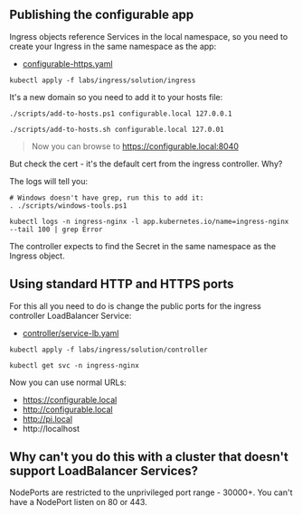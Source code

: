 
## Publishing the configurable app

Ingress objects reference Services in the local namespace, so you need to create your Ingress in the same namespace as the app:

- [configurable-https.yaml](solution/ingress/configurable-https.yaml) 

```
kubectl apply -f labs/ingress/solution/ingress
```

It's a new domain so you need to add it to your hosts file:

```
./scripts/add-to-hosts.ps1 configurable.local 127.0.0.1

./scripts/add-to-hosts.sh configurable.local 127.0.01
```

> Now you can browse to https://configurable.local:8040

But check the cert - it's the default cert from the ingress controller. Why?

The logs will tell you:

```
# Windows doesn't have grep, run this to add it:
. ./scripts/windows-tools.ps1

kubectl logs -n ingress-nginx -l app.kubernetes.io/name=ingress-nginx --tail 100 | grep Error
```

The controller expects to find the Secret in the same namespace as the Ingress object. 

## Using standard HTTP and HTTPS ports

For this all you need to do is change the public ports for the ingress controller LoadBalancer Service:

- [controller/service-lb.yaml](solution/controller/service-lb.yaml)
```
kubectl apply -f labs/ingress/solution/controller

kubectl get svc -n ingress-nginx
```
Now you can use normal URLs:

- https://configurable.local
- http://configurable.local
- http://pi.local
- http://localhost

## Why can't you do this with a cluster that doesn't support LoadBalancer Services?

NodePorts are restricted to the unprivileged port range - 30000+. You can't have a NodePort listen on 80 or 443.